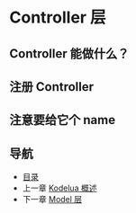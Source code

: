 # Controller 层

## Controller 能做什么？

## 注册 Controller

## 注意要给它个 name

## 导航
- [目录](00.md)
- 上一章 [Kodelua 概述](01.md)
- 下一章 [Model 层](03.md)